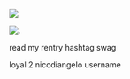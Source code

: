 ![](https://komarev.com/ghpvc/?username=nicodiangeIo&color=dc143c&label=gays+watching)
 
 ![.](https://i.postimg.cc/ht6T0R2w/853824-CE-9616-4941-AAC3-AAE72-D550-B37.jpg)

read my rentry hashtag swag

loyal 2 nicodiangeIo username
